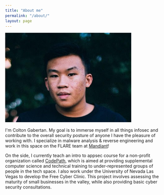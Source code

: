 ```yaml
---
title: "About me"
permalink: "/about/"
layout: page
---
```


![image](/assets/face.jpg)

I'm Colton Gabertan. My goal is to immerse myself in all things infosec and contribute to the overall security posture of anyone I have the pleasure of working with. I specialize in malware analysis & reverse engineering and work in this space on the FLARE team at [Mandiant]!

On the side, I currently teach an intro to appsec course for a non-profit organization called [CodePath], which is aimed at providing supplemental computer science and technical training to under-represented groups of people in the tech space. I also work under the University of Nevada Las Vegas to develop the Free Cyber Clinic. This project involves assessing the maturity of small businesses in the valley, while also providing basic cyber security consultations.

[Mandiant]: https://www.mandiant.com/
[CodePath]: https://codepath.org/
